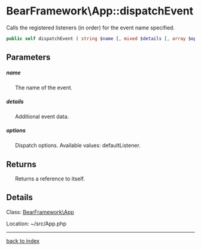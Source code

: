 # BearFramework\App::dispatchEvent

Calls the registered listeners (in order) for the event name specified.

```php
public self dispatchEvent ( string $name [, mixed $details [, array $options = [] ]] )
```

## Parameters

##### name

&nbsp;&nbsp;&nbsp;&nbsp;&nbsp;&nbsp;The name of the event.

##### details

&nbsp;&nbsp;&nbsp;&nbsp;&nbsp;&nbsp;Additional event data.

##### options

&nbsp;&nbsp;&nbsp;&nbsp;&nbsp;&nbsp;Dispatch options. Available values: defaultListener.

## Returns

&nbsp;&nbsp;&nbsp;&nbsp;&nbsp;&nbsp;Returns a reference to itself.

## Details

Class: [BearFramework\App](bearframework.app.class.md)

Location: ~/src/App.php

---

[back to index](index.md)

